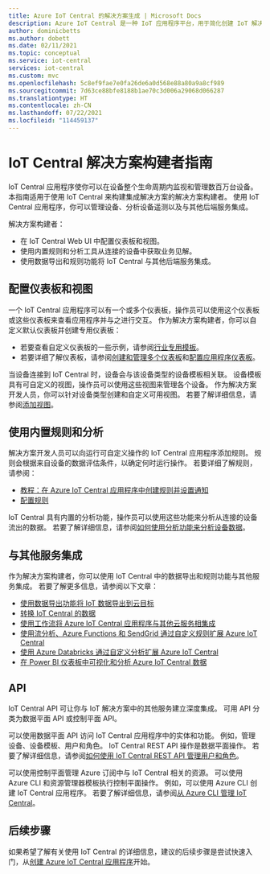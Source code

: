 ```yaml
---
title: Azure IoT Central 的解决方案生成 | Microsoft Docs
description: Azure IoT Central 是一种 IoT 应用程序平台，用于简化创建 IoT 解决方案。 本文概述如何使用 IoT Central 生成集成解决方案。
author: dominicbetts
ms.author: dobett
ms.date: 02/11/2021
ms.topic: conceptual
ms.service: iot-central
services: iot-central
ms.custom: mvc
ms.openlocfilehash: 5c8ef9fae7e0fa26de6a0d568e88a80a9a8cf989
ms.sourcegitcommit: 7d63ce88bfe8188b1ae70c3d006a29068d066287
ms.translationtype: HT
ms.contentlocale: zh-CN
ms.lasthandoff: 07/22/2021
ms.locfileid: "114459137"
---
```

# <a name="iot-central-solution-builder-guide"></a>IoT Central 解决方案构建者指南

IoT Central 应用程序使你可以在设备整个生命周期内监视和管理数百万台设备。 本指南适用于使用 IoT Central 来构建集成解决方案的解决方案构建者。 使用 IoT Central 应用程序，你可以管理设备、分析设备遥测以及与其他后端服务集成。

解决方案构建者：

- 在 IoT Central Web UI 中配置仪表板和视图。
- 使用内置规则和分析工具从连接的设备中获取业务见解。
- 使用数据导出和规则功能将 IoT Central 与其他后端服务集成。

## <a name="configure-dashboards-and-views"></a>配置仪表板和视图

一个 IoT Central 应用程序可以有一个或多个仪表板，操作员可以使用这个仪表板或这些仪表板来查看应用程序并与之进行交互。 作为解决方案构建者，你可以自定义默认仪表板并创建专用仪表板：

- 若要查看自定义仪表板的一些示例，请参阅[行业专用模板](concepts-app-templates.md#industry-focused-templates)。
- 若要详细了解仪表板，请参阅[创建和管理多个仪表板](howto-manage-dashboards.md)和[配置应用程序仪表板](howto-manage-dashboards.md)。

当设备连接到 IoT Central 时，设备会与该设备类型的设备模板相关联。 设备模板具有可自定义的视图，操作员可以使用这些视图来管理各个设备。 作为解决方案开发人员，你可以针对设备类型创建和自定义可用视图。 若要了解详细信息，请参阅[添加视图](howto-set-up-template.md#views)。

## <a name="use-built-in-rules-and-analytics"></a>使用内置规则和分析

解决方案开发人员可以向运行可自定义操作的 IoT Central 应用程序添加规则。 规则会根据来自设备的数据评估条件，以确定何时运行操作。 若要详细了解规则，请参阅：

- [教程：在 Azure IoT Central 应用程序中创建规则并设置通知](tutorial-create-telemetry-rules.md)
- [配置规则](howto-configure-rules.md)

IoT Central 具有内置的分析功能，操作员可以使用这些功能来分析从连接的设备流出的数据。 若要了解详细信息，请参阅[如何使用分析功能来分析设备数据](howto-create-analytics.md)。

## <a name="integrate-with-other-services"></a>与其他服务集成

作为解决方案构建者，你可以使用 IoT Central 中的数据导出和规则功能与其他服务集成。 若要了解更多信息，请参阅以下文章：

- [使用数据导出功能将 IoT 数据导出到云目标](howto-export-data.md)
- [转换 IoT Central 的数据](howto-transform-data.md)
- [使用工作流将 Azure IoT Central 应用程序与其他云服务相集成](howto-configure-rules-advanced.md)
- [使用流分析、Azure Functions 和 SendGrid 通过自定义规则扩展 Azure IoT Central](howto-create-custom-rules.md)
- [使用 Azure Databricks 通过自定义分析扩展 Azure IoT Central](howto-create-custom-analytics.md)
- [在 Power BI 仪表板中可视化和分析 Azure IoT Central 数据](howto-connect-powerbi.md)

## <a name="apis"></a>API

IoT Central API 可让你与 IoT 解决方案中的其他服务建立深度集成。 可用 API 分类为数据平面 API 或控制平面 API。

可以使用数据平面 API 访问 IoT Central 应用程序中的实体和功能。 例如，管理设备、设备模板、用户和角色。 IoT Central REST API 操作是数据平面操作。 若要了解详细信息，请参阅[如何使用 IoT Central REST API 管理用户和角色](howto-manage-users-roles-with-rest-api.md)。

可以使用控制平面管理 Azure 订阅中与 IoT Central 相关的资源。 可以使用 Azure CLI 和资源管理器模板执行控制平面操作。 例如，可以使用 Azure CLI 创建 IoT Central 应用程序。 若要了解详细信息，请参阅[从 Azure CLI 管理 IoT Central](howto-manage-iot-central-from-cli.md)。

## <a name="next-steps"></a>后续步骤

如果希望了解有关使用 IoT Central 的详细信息，建议的后续步骤是尝试快速入门，从[创建 Azure IoT Central 应用程序](./quick-deploy-iot-central.md)开始。
